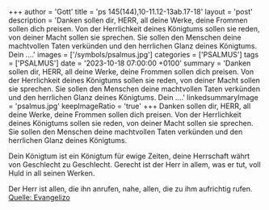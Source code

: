 +++
author = 'Gott'
title = 'ps 145(144),10-11.12-13ab.17-18'
layout = 'post'
description = 'Danken sollen dir, HERR, all deine Werke, deine Frommen sollen dich preisen. Von der Herrlichkeit deines Königtums sollen sie reden, von deiner Macht sollen sie sprechen.  Sie sollen den Menschen deine machtvollen Taten verkünden und den herrlichen Glanz deines Königtums.  Dein ....'
images = ['/symbols/psalmus.jpg']
categories = ['PSALMUS']
tags = ['PSALMUS']
date = '2023-10-18 07:00:00 +0100'
summary = 'Danken sollen dir, HERR, all deine Werke, deine Frommen sollen dich preisen. Von der Herrlichkeit deines Königtums sollen sie reden, von deiner Macht sollen sie sprechen.  Sie sollen den Menschen deine machtvollen Taten verkünden und den herrlichen Glanz deines Königtums.  Dein ....'
linkedsummaryImage = 'psalmus.jpg'
keepImageRatio = 'true'
+++
Danken sollen dir, HERR, all deine Werke, deine Frommen sollen dich preisen.
Von der Herrlichkeit deines Königtums sollen sie reden, von deiner Macht sollen sie sprechen. 
Sie sollen den Menschen deine machtvollen Taten verkünden
und den herrlichen Glanz deines Königtums.

Dein Königtum ist ein Königtum für ewige Zeiten,
deine Herrschaft währt von Geschlecht zu Geschlecht.<!--more-->
Gerecht ist der Herr in allem, was er tut,
voll Huld in all seinen Werken.

Der Herr ist allen, die ihn anrufen, nahe,
allen, die zu ihm aufrichtig rufen.<br> [Quelle: Evangelizo](https://evangeliumtagfuertag.org/DE/gospel)